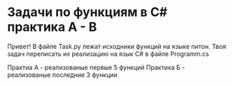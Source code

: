 # Задачи по функциям в C# практика A - B

Привет! В файле Task.py лежат исходники функций на языке питон. Твоя задач переписать их реализацию на язык C# в файле Programm.cs

Практиа А - реализованые первые 5 функций
Практика Б - реализованые последние 3 функции

 